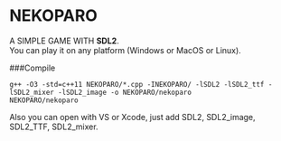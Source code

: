 # NEKOPARO
A SIMPLE GAME WITH **SDL2**.  
You can play it on any platform (Windows or MacOS or Linux).

###Compile
```
g++ -O3 -std=c++11 NEKOPARO/*.cpp -INEKOPARO/ -lSDL2 -lSDL2_ttf -lSDL2_mixer -lSDL2_image -o NEKOPARO/nekoparo
NEKOPARO/nekoparo
```
Also you can open with VS or Xcode, just add SDL2, SDL2_image, SDL2_TTF, SDL2_mixer.